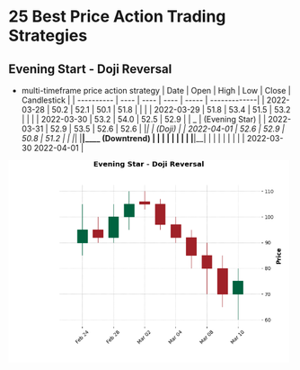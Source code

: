 # 25 Best Price Action Trading Strategies

## Evening Start - Doji Reversal
- multi-timeframe price action strategy
| Date       | Open | High | Low  | Close | Candlestick   |
| ---------- | ---- | ---- | ---- | ----- | -------------|
| 2022-03-28 | 50.2 | 52.1 | 50.1 | 51.8  |    |      |
| 2022-03-29 | 51.8 | 53.4 | 51.5 | 53.2  |       |      |
| 2022-03-30 | 53.2 | 54.0 | 52.5 | 52.9  |    |  _  | (Evening Star) |
| 2022-03-31 | 52.9 | 53.5 | 52.6 | 52.6  |    |_|    | (Doji) |
| 2022-04-01 | 52.6 | 52.9 | 50.8 | 51.2  | | |_| |__|____   (Downtrend) |
|            |      |      |      |       | |  |__|__|    |         |
|            |      |      |      |       | 2022-03-30  2022-04-01 |


<img alt="Doji Reversal" src="./plots/doji-reversal.png" width="500" />
